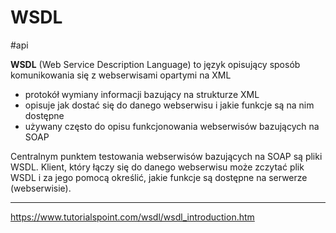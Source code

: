 # WSDL
#api

**WSDL** (Web Service Description Language) to język opisujący sposób komunikowania się z webserwisami opartymi na XML
* protokół wymiany informacji bazujący na strukturze XML
* opisuje jak dostać się do danego webserwisu i jakie funkcje są na nim dostępne
* używany często do opisu funkcjonowania webserwisów bazujących na SOAP

Centralnym punktem testowania webserwisów bazujących na SOAP są pliki WSDL.
Klient, który łączy się do danego webserwisu może zczytać plik WSDL i za jego pomocą określić, jakie funkcje są dostępne na serwerze (webserwisie).

---
https://www.tutorialspoint.com/wsdl/wsdl_introduction.htm
